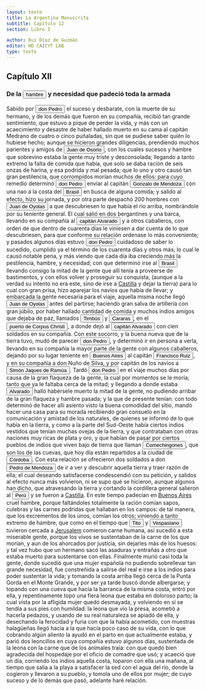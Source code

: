 ```yaml
---
layout: texto
title: La Argentina Manuscrita
subtitle: Capítulo 12
section: Libro I

author: Rui Díaz de Guzmán
editor: HD CAICYT LAB
type: texto
---
```


## Capítulo XII

### De la <button class="balloon" data-balloon-pos="up" data-balloon-length="large" data-balloon="En hambre que sobrevino en Buenos Aires en el curso de 1536 fue uno de los episodios más célebres de la conquista del Río de la Plata. Asimismo, fue uno de los condicionantes de la explotación y ocupación del espacio rioplatense, ya que río arriba en Asunción del Paraguay, los contactos sostenidos con los guaraníes carios brindó la base de alimentos y trabajo necesarios para sostener la población de conquistadores.">hambre</button> y necesidad que padeció toda la armada


Sabido por <button class="balloon" data-balloon-pos="up" data-balloon-length="large" data-balloon="Pedro de Mendoza (1499-1537), fue un noble español nacido de Cádiz. Tuvo una destacada actividad militar en las campañas militares de Carlos I en Italia, y con la fortuna que logró en ellas, solicitó la conquista del Río de la Plata. Por capitulación firmada con en el rey en 1534 se lo designa gobernador y primer adelantando a la provincia del mismo bombre. Su armanda, una de las más grandes en términos de hombres y barcos que cruzaron el océano a América, llegó a las costas del Río de la Plata en 1536. En la margen izquierda del río, al sur de la actual ciudad de Buenos Aires, Mendoza ordenó el establecimiento de un puerto llamado Nuestra Señora del Buen Ayre, pero sus intencionres eran continuar las exploraciones río arriba, en busca de la Sierra de la Plata. El asentamiento en Buenos Aires rápidamenta sufrió hambre y ataques de las sociedades nativas. Al mismo tiempo, Pedro de Mendoza delegó gran parte de las tareas de exploración de la región en su teniente gobernador, Juan de Ayolas. Debido a las dificultades que enfrentaba la población de Buenos Aires y de los dos asentamientos establecidos Paraná arriba (Buena Esperanza y Corpus Christi) y la ausencia de noticias del Juan de Ayolas (quien luego se sabría, habría alcanzado tierras chiriguanas) Pedro de Mendoza decide abandonar su conquista, delegando el mando general de la armada en Juan de Ayolas y el gobierno de Buenos Aires en Ruiz Galán. Moriría cruzando el Atlántico en 1537. Bibliografía: Lafuente Machaín, Conquistadores del Río de la Plata, Buenos Aires, Amorrurtu, 1937; Guérin, Miguel Alberto, &quot;La organización inicial del espacio rioplatense&quot;, en Tandeter, Enrique (dir.), Nueva Historia Argentina. La Sociedad Colonial, Buenos Aires, Sudamericana, 2000, pp. 14-54.">don Pedro</button> el suceso y desbarate, con la muerte de su hermano, y de los demás que fueron en su compañía, recibió tan grande sentimiento, que estuvo a pique de perder la vida, y más con un acaecimiento y desastre de haber hallado muerto en su cama al capitán Medrano de cuatro o cinco puñaladas, sin que se pudiese saber quién lo hubiese hecho; aunque se hicieron grandes diligencias, prendiendo muchos parientes y amigos de <button class="balloon" data-balloon-pos="up" data-balloon-length="large" data-balloon="Juan de Osorio (1511-1536), capitán de la expedición de Pedro de Mendoza. Cuando la armada llegó a la región de Río de Janeiro, fue acusado de intentar un motín contra el adelantado y ejecutado por su orden en el acto junto a otros supuestos conjurados. Esto repercutió muy negativamente entre gran parte de los hombres de la armada, quienes consideraban a Osorio un hombre valiente y respetable. Las extrañas circuntancias de su acusación y muerte fueron consideradas luego como un presagio (cuando no la causa directa) de las dificutades de la conquista en el Río de la Plata. De ello se hicieron eco Gonzalo de Oviedo en su Historia General y Natural de las Indias (Libro XXIII, Capítulo VIII) y Martín del Barco Centenera en su Argentina.">Juan de Osorio</button>, con los cuales sucesos y hambre que sobrevino estaba la gente muy triste y desconsolada; llegando a tanto extremo la falta de comida que había, que solo se daba ración de seis onzas de harina, y esa podrida y mal pesada; que lo uno y otro causó tan gran pestilencia, que corrompidos morían muchos de ellos: para cuyo remedio determinó <button class="balloon" data-balloon-pos="up" data-balloon-length="large" data-balloon="Pedro de Mendoza (1499-1537), fue un noble español nacido de Cádiz. Tuvo una destacada actividad militar en las campañas militares de Carlos I en Italia, y con la fortuna que logró en ellas, solicitó la conquista del Río de la Plata. Por capitulación firmada con en el rey en 1534 se lo designa gobernador y primer adelantando a la provincia del mismo bombre. Su armanda, una de las más grandes en términos de hombres y barcos que cruzaron el océano a América, llegó a las costas del Río de la Plata en 1536. En la margen izquierda del río, al sur de la actual ciudad de Buenos Aires, Mendoza ordenó el establecimiento de un puerto llamado Nuestra Señora del Buen Ayre, pero sus intencionres eran continuar las exploraciones río arriba, en busca de la Sierra de la Plata. El asentamiento en Buenos Aires rápidamenta sufrió hambre y ataques de las sociedades nativas. Al mismo tiempo, Pedro de Mendoza delegó gran parte de las tareas de exploración de la región en su teniente gobernador, Juan de Ayolas. Debido a las dificultades que enfrentaba la población de Buenos Aires y de los dos asentamientos establecidos Paraná arriba (Buena Esperanza y Corpus Christi) y la ausencia de noticias del Juan de Ayolas (quien luego se sabría, habría alcanzado tierras chiriguanas) Pedro de Mendoza decide abandonar su conquista, delegando el mando general de la armada en Juan de Ayolas y el gobierno de Buenos Aires en Ruiz Galán. Moriría cruzando el Atlántico en 1537. Bibliografía: Lafuente Machaín, Conquistadores del Río de la Plata, Buenos Aires, Amorrurtu, 1937; Guérin, Miguel Alberto, &quot;La organización inicial del espacio rioplatense&quot;, en Tandeter, Enrique (dir.), Nueva Historia Argentina. La Sociedad Colonial, Buenos Aires, Sudamericana, 2000, pp. 14-54.">don Pedro</button> enviar al capitán <button class="balloon" data-balloon-pos="up" data-balloon-length="large" data-balloon="Gonzalo de Mendoza (m. 1558) fue un destacado capitán de la armada de Pedro de Mendoza y luego de la conqusita del Río de la Plata y Paraguay. Realizó varios viajes desde le puerto de Buenos Aires a la costa de Brasil con la intención de obtener bastimentos y trajo consigo varios náufragos y lenguas instalados en el Brasil. Ya en el Paraguay, fue uno de los primeros capitanes españoles en emparentarse con los caciques carios de las cercanías de Asunción. Ocupó importantes cargos políticos y militares bajo los gobiernos de Domingo de Irala y Álvar Núñez Cabeza de Vaca, actuando como teniente de gobernador y como gobernador interino. Bibliografía: Lafuente Machain, Ricardo, Conquistadores del Río de la Plata, Buenos Aires, Amorrurtu, 1937.">Gonzalo de Mendoza</button> con una nao a la costa del <a href="https://recogito.pelagios.org/document/wzqxhk0h3vpikm/part/1/edit#9e081cc8-d043-49f8-bab4-18740822f55c" target="_blank"><button class="balloon" data-balloon-pos="up" data-balloon-length="large" data-balloon="La costa de lo que hoy es territorio brasileño fue el primer punto al que llegaron los europeos en América del Sur. La primera expedición que exploró la región fue un desprendimiento de la flota portuguesa que Vasco da Gama (c. 1460-1524) llevaba hacia oriente. Las naves dirigidas por Pedro Álvarez de Cabral (1467-1520) se alejaron excesivamente de la costa de África y terminaron en el extremo sur de actual territorio del Estado de Bahía, en que el permanecieron entre abril y mayo del año 1500. Los portuguese establecieron en la costa precarias feitorias para comerciar verzino o palo brasil con los nativos de las sociedades tupí y guaraní nativas. Recién en 1530 la corona brasileña tomaría acciones decididas para organizar la ocupación portuguesa y las actividades de explotación, cuando instaura el régimen de capitanías hereditarias que estructuraría el establecimiento colonial lusitano en brasil. Bibliografía: Johnson, H. B., &quot;Portuguese Settlement, 1500-1580&quot;, en Bethell, Leslie (ed.), Colonial Brazil, Cambridge, Cambridge University Press, 1987, pp. 1-38; Abulafia, David, El descubrimiento de la humanidad. Encuentros atlánticos en la era de Colón, Barcelona, Crítica, 2009 [2008]; Metcalf, Alida C., Go-Betweens and the Colonization of Brazil, 1500-1600, Austin, University of Texas Press, 2005; Vaz de Caminha, Pêro, Carta del descubrimiento del Brasil, Barcelona, Acantilado, 2009.">Brasil</button></a> en busca de alguna comida; y salido al efecto, hizo su jornada, y por otra parte despachó 200 hombres con <button class="balloon" data-balloon-pos="up" data-balloon-length="large" data-balloon="Refiere a Juan de Ayolas (Briviesca de la Bureba, Corona de Castilla, 1493 o ¿ca. 1510? – Candelaria del Chaco Boreal, gobernación del Río de la Plata y del Paraguay, 1538) era un explorador español que fuera vecino fundador de la primera Buenos Aires, acompañando al adelantado Pedro de Mendoza, y que nominalmente fuera nombrado como teniente de gobernador general de Asunción en 1537, para convertirse al poco tiempo y en forma igualmente nominal en gobernador del Río de la Plata y del Paraguay pero nunca ejercería como tal por estar en plena exploración.">Juan de Oyolas</button> a que descubriesen lo que había el río arriba, nombrándole por su teniente general. El cual salió en dos bergantines y una barca, llevando en su compañía al <button class="balloon" data-balloon-pos="up" data-balloon-length="large" data-balloon="Francisco de Alvarado.">capitán Alvarado</button> y a otros caballeros, con orden de que dentro de cuarenta días le viniesen a dar cuenta de lo que descubriesen, para que conforme su relación ordenase lo más conveniente; y pasados algunos días estuvo <button class="balloon" data-balloon-pos="up" data-balloon-length="large" data-balloon="Pedro de Mendoza (1499-1537), fue un noble español nacido de Cádiz. Tuvo una destacada actividad militar en las campañas militares de Carlos I en Italia, y con la fortuna que logró en ellas, solicitó la conquista del Río de la Plata. Por capitulación firmada con en el rey en 1534 se lo designa gobernador y primer adelantando a la provincia del mismo bombre. Su armanda, una de las más grandes en términos de hombres y barcos que cruzaron el océano a América, llegó a las costas del Río de la Plata en 1536. En la margen izquierda del río, al sur de la actual ciudad de Buenos Aires, Mendoza ordenó el establecimiento de un puerto llamado Nuestra Señora del Buen Ayre, pero sus intencionres eran continuar las exploraciones río arriba, en busca de la Sierra de la Plata. El asentamiento en Buenos Aires rápidamenta sufrió hambre y ataques de las sociedades nativas. Al mismo tiempo, Pedro de Mendoza delegó gran parte de las tareas de exploración de la región en su teniente gobernador, Juan de Ayolas. Debido a las dificultades que enfrentaba la población de Buenos Aires y de los dos asentamientos establecidos Paraná arriba (Buena Esperanza y Corpus Christi) y la ausencia de noticias del Juan de Ayolas (quien luego se sabría, habría alcanzado tierras chiriguanas) Pedro de Mendoza decide abandonar su conquista, delegando el mando general de la armada en Juan de Ayolas y el gobierno de Buenos Aires en Ruiz Galán. Moriría cruzando el Atlántico en 1537. Bibliografía: Lafuente Machaín, Conquistadores del Río de la Plata, Buenos Aires, Amorrurtu, 1937; Guérin, Miguel Alberto, &quot;La organización inicial del espacio rioplatense&quot;, en Tandeter, Enrique (dir.), Nueva Historia Argentina. La Sociedad Colonial, Buenos Aires, Sudamericana, 2000, pp. 14-54.">don Pedro</button> cuidadoso de saber lo sucedido, cumplido ya el término de los cuarenta días y otros más; lo cual le causó notable pena, y más viendo que cada día iba creciendo más la pestilencia, hambre, y necesidad; con que determinó irse al <a href="https://recogito.pelagios.org/document/wzqxhk0h3vpikm/part/1/edit#21263122-4f4b-4408-9b35-dadc9e0515ad" target="_blank"><button class="balloon" data-balloon-pos="up" data-balloon-length="large" data-balloon="La costa de lo que hoy es territorio brasileño fue el primer punto al que llegaron los europeos en América del Sur. La primera expedición que exploró la región fue un desprendimiento de la flota portuguesa que Vasco da Gama (c. 1460-1524) llevaba hacia oriente. Las naves dirigidas por Pedro Álvarez de Cabral (1467-1520) se alejaron excesivamente de la costa de África y terminaron en el extremo sur de actual territorio del Estado de Bahía, en que el permanecieron entre abril y mayo del año 1500. Los portuguese establecieron en la costa precarias feitorias para comerciar verzino o palo brasil con los nativos de las sociedades tupí y guaraní nativas. Recién en 1530 la corona brasileña tomaría acciones decididas para organizar la ocupación portuguesa y las actividades de explotación, cuando instaura el régimen de capitanías hereditarias que estructuraría el establecimiento colonial lusitano en brasil. Bibliografía: Johnson, H. B., &quot;Portuguese Settlement, 1500-1580&quot;, en Bethell, Leslie (ed.), Colonial Brazil, Cambridge, Cambridge University Press, 1987, pp. 1-38; Abulafia, David, El descubrimiento de la humanidad. Encuentros atlánticos en la era de Colón, Barcelona, Crítica, 2009 [2008]; Metcalf, Alida C., Go-Betweens and the Colonization of Brazil, 1500-1600, Austin, University of Texas Press, 2005; Vaz de Caminha, Pêro, Carta del descubrimiento del Brasil, Barcelona, Acantilado, 2009.">Brasil</button></a> llevando consigo la mitad de la gente que allí tenía a proveerse de bastimentos, y con ellos volver y proseguir su conquista, (aunque a la verdad su intento no era este, sino de irse a <a href="https://recogito.pelagios.org/document/wzqxhk0h3vpikm/part/1/edit#0c7c1ac7-6383-47f1-9fc7-f0a4bb0369a5" target="_blank">Castilla</a> y dejar la tierra) para lo cual con gran prisa, hizo aparejar los navíos que había de llevar; y embarcada la gente necesaria para el viaje, aquella misma noche llegó <button class="balloon" data-balloon-pos="up" data-balloon-length="large" data-balloon="Refiere a Juan de Ayolas (Briviesca de la Bureba, Corona de Castilla, 1493 o ¿ca. 1510? – Candelaria del Chaco Boreal, gobernación del Río de la Plata y del Paraguay, 1538) era un explorador español que fuera vecino fundador de la primera Buenos Aires, acompañando al adelantado Pedro de Mendoza, y que nominalmente fuera nombrado como teniente de gobernador general de Asunción en 1537, para convertirse al poco tiempo y en forma igualmente nominal en gobernador del Río de la Plata y del Paraguay pero nunca ejercería como tal por estar en plena exploración.">Juan de Oyolas</button> antes del partirse; haciendo gran salva de artillería con gran júbilo, por haber hallado cantidad de comida y muchos indios amigos que dejaba de paz, llamados <button class="balloon" data-balloon-pos="up" data-balloon-length="large" data-balloon="Se refiere a los Chaná-timbúes, habitantes nativos de las riberas del Paraná y del Uruguay y que estarían conectados con la construcción de &quot;Cerritos&quot; en estos espacios, propios de la cultura Goya-Malabrigo. Los chaná-timúes practicaban un amplio número de estrategias de explotación del medio, combinando pesca, caza, recolección y horticultura. Bibliografía: Politis, Gustavo; León, Diego, &quot;Patrones adaptativos de los cazadores-recolectores-pescadores de la margen occidental del Paraná inferior-Plata&quot;, en Cocco, Gabriel; Feuillet Terzaghi, María Rosario (comp.), Arqueología de cazadores recolectores de la cuenca del Plata, Santa Fe, Centro de Estudios Hispanoamericanos, 2010, pp. 63-86; Bonomo, Mariano; Politis, Gustavo G.; Gianotti, Camila, &quot;Montículos, jerarquía social y horticultura en las sociedades indígenas del delta del Río Paraná (Argentina)&quot;, en Latin American Antiquity, vol. 22. núm. 3, 2011, pp. 297-333; Politis, Gustavo G., &quot;The Pampas and the Campos of South America&quot;, en Silverman, Helaine; Isbell, William H. (eds.), Handbook of South American Archaeology, Nueva York, Springer, 2008, p. 254.">Timbús</button> y <button class="balloon" data-balloon-pos="up" data-balloon-length="large" data-balloon="Probablemente una parcialidad timbú.">Cararas</button>, en el <button class="balloon" data-balloon-pos="up" data-balloon-length="large" data-balloon="Puerto fundado en las cercanías del río Coronda en 1536 por los homnres de Juan de Ayolas, en las cercanías de varias aldeas timbúes.">puerto de Corpus Christi</button>, a donde dejó al <button class="balloon" data-balloon-pos="up" data-balloon-length="large" data-balloon="Francisco de Alvarado.">capitán Alvarado</button> con cien soldados en su compañía. Con este socorro, y la buena nueva que de la tierra tuvo, mudó de parecer <button class="balloon" data-balloon-pos="up" data-balloon-length="large" data-balloon="Pedro de Mendoza (1499-1537), fue un noble español nacido de Cádiz. Tuvo una destacada actividad militar en las campañas militares de Carlos I en Italia, y con la fortuna que logró en ellas, solicitó la conquista del Río de la Plata. Por capitulación firmada con en el rey en 1534 se lo designa gobernador y primer adelantando a la provincia del mismo bombre. Su armanda, una de las más grandes en términos de hombres y barcos que cruzaron el océano a América, llegó a las costas del Río de la Plata en 1536. En la margen izquierda del río, al sur de la actual ciudad de Buenos Aires, Mendoza ordenó el establecimiento de un puerto llamado Nuestra Señora del Buen Ayre, pero sus intencionres eran continuar las exploraciones río arriba, en busca de la Sierra de la Plata. El asentamiento en Buenos Aires rápidamenta sufrió hambre y ataques de las sociedades nativas. Al mismo tiempo, Pedro de Mendoza delegó gran parte de las tareas de exploración de la región en su teniente gobernador, Juan de Ayolas. Debido a las dificultades que enfrentaba la población de Buenos Aires y de los dos asentamientos establecidos Paraná arriba (Buena Esperanza y Corpus Christi) y la ausencia de noticias del Juan de Ayolas (quien luego se sabría, habría alcanzado tierras chiriguanas) Pedro de Mendoza decide abandonar su conquista, delegando el mando general de la armada en Juan de Ayolas y el gobierno de Buenos Aires en Ruiz Galán. Moriría cruzando el Atlántico en 1537. Bibliografía: Lafuente Machaín, Conquistadores del Río de la Plata, Buenos Aires, Amorrurtu, 1937; Guérin, Miguel Alberto, &quot;La organización inicial del espacio rioplatense&quot;, en Tandeter, Enrique (dir.), Nueva Historia Argentina. La Sociedad Colonial, Buenos Aires, Sudamericana, 2000, pp. 14-54.">don Pedro</button>, y determinó ir en persona a verla, llevando en su compañía la mayor parte de la gente con algunos caballeros, dejando por su lugar teniente en <a href="https://recogito.pelagios.org/document/wzqxhk0h3vpikm/part/1/edit#b9ece4a0-6f71-4d4d-abe0-cfc9f7b9ef7f" target="_blank"><button class="balloon" data-balloon-pos="up" data-balloon-length="large" data-balloon="Refiere al Puerto de Buenos Aires">Buenos Aires</button></a> al capitán <button class="balloon" data-balloon-pos="up" data-balloon-length="large" data-balloon="Se refiere a Francisco Ruiz Galán. Capitán de la armada de Pedro de Mendoza y uno de sus más cercanos colaboradores. Fue nombrado por el adelantado como gobernador del puerto de Buenos Aires. Galán fue así una importatante figura política de la región rioplatense, al punto de disputarle a Domingo de Irala la dirección de la provincia entre 1537 y 1539. Tras ello se pierden sus huellas documentales, por lo que se lo presume muerto antes de 1542.">Francisco Ruiz</button>, y en su compañía a don Nuño de Silva, y por capitán de los navíos a <button class="balloon" data-balloon-pos="up" data-balloon-length="large" data-balloon="Simón Jacques de Ramúa">Simón Jaques de Ramúa</button>. Tardó <button class="balloon" data-balloon-pos="up" data-balloon-length="large" data-balloon="Pedro de Mendoza (1499-1537), fue un noble español nacido de Cádiz. Tuvo una destacada actividad militar en las campañas militares de Carlos I en Italia, y con la fortuna que logró en ellas, solicitó la conquista del Río de la Plata. Por capitulación firmada con en el rey en 1534 se lo designa gobernador y primer adelantando a la provincia del mismo bombre. Su armanda, una de las más grandes en términos de hombres y barcos que cruzaron el océano a América, llegó a las costas del Río de la Plata en 1536. En la margen izquierda del río, al sur de la actual ciudad de Buenos Aires, Mendoza ordenó el establecimiento de un puerto llamado Nuestra Señora del Buen Ayre, pero sus intencionres eran continuar las exploraciones río arriba, en busca de la Sierra de la Plata. El asentamiento en Buenos Aires rápidamenta sufrió hambre y ataques de las sociedades nativas. Al mismo tiempo, Pedro de Mendoza delegó gran parte de las tareas de exploración de la región en su teniente gobernador, Juan de Ayolas. Debido a las dificultades que enfrentaba la población de Buenos Aires y de los dos asentamientos establecidos Paraná arriba (Buena Esperanza y Corpus Christi) y la ausencia de noticias del Juan de Ayolas (quien luego se sabría, habría alcanzado tierras chiriguanas) Pedro de Mendoza decide abandonar su conquista, delegando el mando general de la armada en Juan de Ayolas y el gobierno de Buenos Aires en Ruiz Galán. Moriría cruzando el Atlántico en 1537. Bibliografía: Lafuente Machaín, Conquistadores del Río de la Plata, Buenos Aires, Amorrurtu, 1937; Guérin, Miguel Alberto, &quot;La organización inicial del espacio rioplatense&quot;, en Tandeter, Enrique (dir.), Nueva Historia Argentina. La Sociedad Colonial, Buenos Aires, Sudamericana, 2000, pp. 14-54.">don Pedro</button> en el viaje muchos días por causa de la gran flaqueza de la gente, la cual por momentos se le moría; tanto que ya le faltaba cerca de la mitad; y llegando a donde estaba <button class="balloon" data-balloon-pos="up" data-balloon-length="large" data-balloon="Capitán Francisco de Alvarado.">Alvarado</button> halló habérsele muerto la mitad de la gente, no pudiendo arribar de la gran flaqueza y hambre pasada; y la que de presente tenían: con todo determinó de hacer allí asiento visto la buena comodidad del sitio, mandó hacer una casa para su morada recibiendo gran consuelo en la comunicación y amistad de los naturales, de quienes se informó de lo que había en la tierra, y como a la parte del Sud-Oeste había ciertos indios vestidos que tenían muchas ovejas de la tierra, y que contrataban con otras naciones muy ricas de plata y oro, y que habían de pasar por ciertos pueblos de indios que viven bajo de tierra que llaman <button class="balloon" data-balloon-pos="up" data-balloon-length="large" data-balloon="Agricultores, naturales de la región de las Sierras Pampeanas. Bibliografía: Garavaglia, Juan Carlos, &quot;Invaded Societies: La Plata Basin (1535-1650)&quot;, en Salomon, Frank; Schwartz, Stuart B. (eds.), The Cambridge History of the Native Peoples of the Americas. Volume III. Part II, Cambridge, Cambridge University Press, 1999, p. 32.">Comechingones</button>, que son los de las cuevas, que hoy día están repartidos a la ciudad de <a href="https://recogito.pelagios.org/document/wzqxhk0h3vpikm/part/1/edit#417d5e9f-109b-432b-bf48-c944abaae6f9" target="_blank"><button class="balloon" data-balloon-pos="up" data-balloon-length="large" data-balloon="Se refiere a la ciudad de Córdoba (Argentina). La misma había sido fundada en 1573, pero 1577 fue trasladada a su ubicación actual sobre el río Suquía (en ese entonces, San Juan).">Córdoba</button></a>. Con esta relación se ofrecieron dos soldados a don <button class="balloon" data-balloon-pos="up" data-balloon-length="large" data-balloon="Pedro de Mendoza (1499-1537), fue un noble español nacido de Cádiz. Tuvo una destacada actividad militar en las campañas militares de Carlos I en Italia, y con la fortuna que logró en ellas, solicitó la conquista del Río de la Plata. Por capitulación firmada con en el rey en 1534 se lo designa gobernador y primer adelantando a la provincia del mismo bombre. Su armanda, una de las más grandes en términos de hombres y barcos que cruzaron el océano a América, llegó a las costas del Río de la Plata en 1536. En la margen izquierda del río, al sur de la actual ciudad de Buenos Aires, Mendoza ordenó el establecimiento de un puerto llamado Nuestra Señora del Buen Ayre, pero sus intencionres eran continuar las exploraciones río arriba, en busca de la Sierra de la Plata. El asentamiento en Buenos Aires rápidamenta sufrió hambre y ataques de las sociedades nativas. Al mismo tiempo, Pedro de Mendoza delegó gran parte de las tareas de exploración de la región en su teniente gobernador, Juan de Ayolas. Debido a las dificultades que enfrentaba la población de Buenos Aires y de los dos asentamientos establecidos Paraná arriba (Buena Esperanza y Corpus Christi) y la ausencia de noticias del Juan de Ayolas (quien luego se sabría, habría alcanzado tierras chiriguanas) Pedro de Mendoza decide abandonar su conquista, delegando el mando general de la armada en Juan de Ayolas y el gobierno de Buenos Aires en Ruiz Galán. Moriría cruzando el Atlántico en 1537. Bibliografía: Lafuente Machaín, Conquistadores del Río de la Plata, Buenos Aires, Amorrurtu, 1937; Guérin, Miguel Alberto, &quot;La organización inicial del espacio rioplatense&quot;, en Tandeter, Enrique (dir.), Nueva Historia Argentina. La Sociedad Colonial, Buenos Aires, Sudamericana, 2000, pp. 14-54.">Pedro de Mendoza</button> de ir a ver y descubrir aquella tierra y traer razón de ella; el cual deseando satisfacerse condescendió con su petición, y salidos al efecto nunca más volvieron, ni se supo qué se hicieron, aunque algunos han dicho, que atravesando la tierra y cortando la cordillera general salieron al <a href="https://recogito.pelagios.org/document/wzqxhk0h3vpikm/part/1/edit#7586cbdc-6fd0-43ea-8bca-fd21105088bd" target="_blank"><button class="balloon" data-balloon-pos="up" data-balloon-length="large" data-balloon="Entendido como virreinato del Perú.">Perú</button></a> y se fueron a <a href="https://recogito.pelagios.org/document/wzqxhk0h3vpikm/part/1/edit#ef0e95d9-ae49-4a97-a380-814d48178b5d" target="_blank">Castilla</a>. En este tiempo padecían en <a href="https://recogito.pelagios.org/document/wzqxhk0h3vpikm/part/1/edit#066b79df-7f67-477f-8d6b-a202da003b34" target="_blank">Buenos Aires</a> cruel hambre, porque faltándoles totalmente la ración comían sapos, culebras y las carnes podridas que hallaban en los campos: de tal manera, que los excrementos de los unos, comían los otros; viniendo a tanto extremo de hambre, que como en el tiempo que <button class="balloon" data-balloon-pos="up" data-balloon-length="large" data-balloon="El emperador Tito Flavio Vespaciano (39-81), quien había puesto sitio a la ciudad de Jerusalem en el año 70 siendo todavía general.">Tito</button> y <button class="balloon" data-balloon-pos="up" data-balloon-length="large" data-balloon="Tito Flavio Vespaciano (23-79), emperador romano entre el 69 y el 79.">Vespasiano</button> tuvieron cercada a <a href="https://recogito.pelagios.org/document/wzqxhk0h3vpikm/part/1/edit#9777a964-03c6-4304-b013-ae654a1cbf51" target="_blank">Jerusalem</a> comieron carne humana, así sucedió a esta miserable gente, porque los vivos se sustentaban de la carne de los que morían, y aun de los ahorcados por justicia, sin dejarles más de los huesos: y tal vez hubo que un hermano sacó las asaduras y entrañas a otro que estaba muerto para sustentarse con ellas. Finalmente murió casi toda la gente, donde sucedió que una mujer española no pudiendo sobrellevar tan grande necesidad, fue constreñida a salirse del real e irse a los indios para poder sustentar la vida; y tomando la costa arriba llegó cerca de la Punta Gorda en el Monte Grande, y por ser ya tarde buscó donde albergarse; y topando con una cueva que hacía la barranca de la misma costa, entró por ella, y repentinamente topó una fiera leona que estaba en doloroso parto; la cual vista por la afligida mujer quedó desmayada, y volviendo en sí se tendía a sus pies con humildad: la leona que vio la presa, acometió a hacerla pedazos, y usando de su real naturaleza se apiadó de ella, y desechando la ferocidad y furia con que la había acometido, con muestras halagüeñas llegó hacia a la que hacía poco caso de su vida, con lo que cobrando algún aliento la ayudó en el parto en que actualmente estaba, y parió dos leoncillos en cuya compañía estuvo algunos días, sustentada de la leona con la carne que de los animales traía: con que quedó bien agradecida del hospedaje por el oficio de comadre que usó; y acaeció que un día, corriendo los indios aquella costa, toparon con ella una mañana, al tiempo que salía a la playa a satisfacer la sed con el agua del río, donde la cogieron y llevaron a su pueblo, y tomola uno de ellos por mujer; de cuyo suceso y de lo demás que pasó, adelante haré relación.
